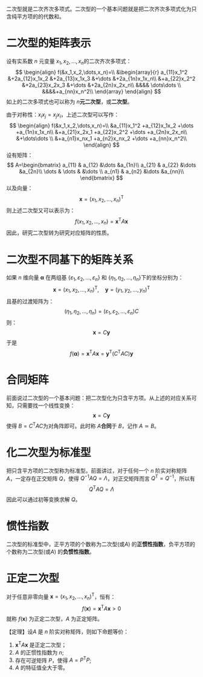 二次型就是二次齐次多项式。二次型的一个基本问题就是把二次齐次多项式化为只含纯平方项的的代数和。



# 二次型的矩阵表示

设有实系数 $n$​ 元变量 $x_1, x_2, \dots, x_n$​ 的二次齐次多项式：
$$
\begin{align}
f(&x_1,x_2,\dots,x_n)=\\
&\begin{array}{r}
   a_{11}x_1^2 &+2a_{12}x_1x_2 &+2a_{13}x_1x_3 &+\dots &+2a_{1n}x_1x_n\\
   &+a_{22}x_2^2 &+2a_{23}x_2x_3 &+\dots &+2a_{2n}x_2x_n\\
   &&&& \dots\dots \\
   &&&&+a_{nn}x_n^2\\
\end{array}
\end{align}
$$
如上的二次多项式也可以称为 $n$​​ **元二次型**，或**二次型**。

由于对称性：$x_ix_j=x_jx_i$，上述二次型可以写作：
$$
\begin{align}
f(&x_1,x_2,\dots,x_n)=\\
&a_{11}x_1^2 +a_{12}x_1x_2 +\dots +a_{1n}x_1x_n\\
&+a_{21}x_2x_1 +a_{22}x_2^2 +\dots +a_{2n}x_2x_n\\
&+\dots\dots \\
&+a_{n1}x_nx_1 +a_{n2}x_nx_2 +\dots +a_{nn}x_n^2\\
\end{align}
$$
设有矩阵：
$$
A=\begin{bmatrix}
   a_{11} & a_{12} &\dots &a_{1n}\\
   a_{21} & a_{22} &\dots &a_{2n}\\
   \dots  & \dots  &      &\dots \\
   a_{n1} & a_{n2} &\dots &a_{nn}\\
\end{bmatrix}
$$
以及向量：
$$
\boldsymbol{x}=(x_1,x_2,\dots,x_n)^\mathrm{T}
$$
则上述二次型又可以表示为：
$$
f(x_1,x_2,\dots,x_n)=\boldsymbol{x}^\mathrm{T}A\boldsymbol{x}
$$
因此，研究二次型转为研究对应矩阵的性质。

# 二次型不同基下的矩阵关系

如果 $n$ 维向量 $\boldsymbol{\alpha}$ 在两组基 $\{ \varepsilon_1,\varepsilon_2,\dots,\varepsilon_n\}$ 和 $\{ \eta_1,\eta_2,\dots,\eta_n\}$​下的坐标分别为：
$$
\boldsymbol{x}=(x_1,x_2,\dots,x_n)^\mathrm{T},\quad \boldsymbol{y}=(y_1,y_2,\dots,y_n)^\mathrm{T}
$$
且基的过渡矩阵为：
$$
(\eta_1,\eta_2,\dots,\eta_n)=(\varepsilon_1,\varepsilon_2,\dots,\varepsilon_n)C
$$
则：
$$
\boldsymbol{x}=C\boldsymbol{y}
$$
于是
$$
f(\boldsymbol{\alpha})=\boldsymbol{x}^\mathrm{T}A\boldsymbol{x}=\boldsymbol{y}^\mathrm{T}(C^\mathrm{T}AC)\boldsymbol{y}
$$


# 合同矩阵

前面说过二次型的一个基本问题：把二次型化为只含平方项。从上述的对应关系可知，只需要找一个线性变换：
$$
\boldsymbol{x}=C\boldsymbol{y}
$$
使得 $B=C^\mathrm{T}AC$​​ 为对角阵即可。此时称 $A$​ **合同**于 $B$​，记作 $A\simeq B$​。​



# 化二次型为标准型

把只含平方项的二次型称为标准型。前面讲过，对于任何一个 $n$ 阶实对称矩阵 $A$，一定存在正交矩阵 $Q$，使得 $Q^{-1}AQ=\Lambda$，对正交矩阵而言 $Q^\mathrm{T}=Q^{-1}$，所以有
$$
Q^\mathrm{T}AQ=\Lambda
$$
因此可以通过初等变换求解 $Q$。​



# 惯性指数

二次型的标准型中，正平方项的个数称为二次型(或$A$) 的**正惯性指数**，负平方项的个数称为二次型(或$A$​) 的**负惯性指数**。



# 正定二次型

对于任意非零向量 $\boldsymbol{x}=(x_1,x_2,\dots,x_n)^\mathrm{T}$​​，恒有：
$$
f(\boldsymbol{x})=\boldsymbol{x}^\mathrm{T}A\boldsymbol{x}\gt 0
$$
就称 $f(\boldsymbol{x})$ 为正定二次型，$A$ 为正定矩阵。​

【定理】设$A$ 是 $n$ 阶实对称矩阵，则如下命题等价：

1. $\boldsymbol{x}^\mathrm{T}A\boldsymbol{x}$ 是正定二次型；
2. $A$ 的正惯性指数为 $n$;
3. 存在可逆矩阵 $P$，使得 $A=P^\mathrm{T}P$;
4. $A$ 的特征值全大于零。

